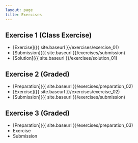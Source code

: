```yaml
---
layout: page
title: Exercises
---
```


## Exercise 1 (Class Exercise)

- [Exercise]({{ site.baseurl }}/exercises/exercise_01)
- [Submission]({{ site.baseurl }}/exercises/submission)
- [Solution]({{ site.baseurl }}/exercises/solution_01)

## Exercise 2 (Graded)

- [Preparation]({{ site.baseurl }}/exercises/preparation_02)
- [Exercise]({{ site.baseurl }}/exercises/exercise_02)
- [Submission]({{ site.baseurl }}/exercises/submission)

## Exercise 3 (Graded)

- [Preparation]({{ site.baseurl }}/exercises/preparation_03)
- Exercise
- Submission 
